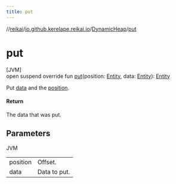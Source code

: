 ```yaml
---
title: put
---
```

//[reikai](../../../index.html)/[io.github.kerelape.reikai.io](../index.html)/[DynamicHeap](index.html)/[put](put.html)



# put



[JVM]\
open suspend override fun [put](put.html)(position: [Entity](../../io.github.kerelape.reikai.core/-entity/index.html), data: [Entity](../../io.github.kerelape.reikai.core/-entity/index.html)): [Entity](../../io.github.kerelape.reikai.core/-entity/index.html)



Put [data](put.html) and the [position](put.html).



#### Return



The data that was put.



## Parameters


JVM

| | |
|---|---|
| position | Offset. |
| data | Data to put. |




